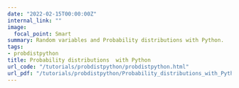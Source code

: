 ```yaml
---
date: "2022-02-15T00:00:00Z"
internal_link: ""
image:
  focal_point: Smart
summary: Random variables and Probability distributions with Python. 
tags:
- probdistpython
title: Probability distributions  with Python
url_code: "/tutorials/probdistpython/probdistpython.html"
url_pdf: "/tutorials/probdistpython/Probability_distributions_with_Python.pdf"
---
```



